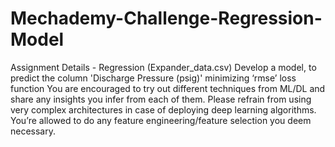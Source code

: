# Mechademy-Challenge-Regression-Model
Assignment Details - Regression (Expander_data.csv)
Develop a model, to predict the column 'Discharge Pressure (psig)' minimizing ‘rmse’ loss function
You are encouraged to try out different techniques from ML/DL and share any insights you infer from each of them.
Please refrain from using very complex architectures in case of deploying deep learning algorithms.
You’re allowed to do any feature engineering/feature selection you deem necessary.
